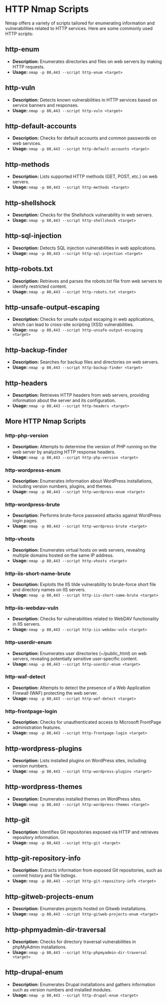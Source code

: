 # HTTP Nmap Scripts

Nmap offers a variety of scripts tailored for enumerating information and vulnerabilities related to HTTP services. Here are some commonly used HTTP scripts:

## http-enum

- **Description:** Enumerates directories and files on web servers by making HTTP requests.
- **Usage:** `nmap -p 80,443 --script http-enum <target>`

## http-vuln

- **Description:** Detects known vulnerabilities in HTTP services based on service banners and responses.
- **Usage:** `nmap -p 80,443 --script http-vuln <target>`

## http-default-accounts

- **Description:** Checks for default accounts and common passwords on web services.
- **Usage:** `nmap -p 80,443 --script http-default-accounts <target>`

## http-methods

- **Description:** Lists supported HTTP methods (GET, POST, etc.) on web servers.
- **Usage:** `nmap -p 80,443 --script http-methods <target>`

## http-shellshock

- **Description:** Checks for the Shellshock vulnerability in web servers.
- **Usage:** `nmap -p 80,443 --script http-shellshock <target>`

## http-sql-injection

- **Description:** Detects SQL injection vulnerabilities in web applications.
- **Usage:** `nmap -p 80,443 --script http-sql-injection <target>`

## http-robots.txt

- **Description:** Retrieves and parses the robots.txt file from web servers to identify restricted content.
- **Usage:** `nmap -p 80,443 --script http-robots.txt <target>`

## http-unsafe-output-escaping

- **Description:** Checks for unsafe output escaping in web applications, which can lead to cross-site scripting (XSS) vulnerabilities.
- **Usage:** `nmap -p 80,443 --script http-unsafe-output-escaping <target>`

## http-backup-finder

- **Description:** Searches for backup files and directories on web servers.
- **Usage:** `nmap -p 80,443 --script http-backup-finder <target>`

## http-headers

- **Description:** Retrieves HTTP headers from web servers, providing information about the server and its configuration.
- **Usage:** `nmap -p 80,443 --script http-headers <target>`

## More HTTP Nmap Scripts

### http-php-version

- **Description:** Attempts to determine the version of PHP running on the web server by analyzing HTTP response headers.
- **Usage:** `nmap -p 80,443 --script http-php-version <target>`

### http-wordpress-enum

- **Description:** Enumerates information about WordPress installations, including version numbers, plugins, and themes.
- **Usage:** `nmap -p 80,443 --script http-wordpress-enum <target>`

### http-wordpress-brute

- **Description:** Performs brute-force password attacks against WordPress login pages.
- **Usage:** `nmap -p 80,443 --script http-wordpress-brute <target>`

### http-vhosts

- **Description:** Enumerates virtual hosts on web servers, revealing multiple domains hosted on the same IP address.
- **Usage:** `nmap -p 80,443 --script http-vhosts <target>`

### http-iis-short-name-brute

- **Description:** Exploits the IIS tilde vulnerability to brute-force short file and directory names on IIS servers.
- **Usage:** `nmap -p 80,443 --script http-iis-short-name-brute <target>`

### http-iis-webdav-vuln

- **Description:** Checks for vulnerabilities related to WebDAV functionality in IIS servers.
- **Usage:** `nmap -p 80,443 --script http-iis-webdav-vuln <target>`

### http-userdir-enum

- **Description:** Enumerates user directories (~/public_html) on web servers, revealing potentially sensitive user-specific content.
- **Usage:** `nmap -p 80,443 --script http-userdir-enum <target>`

### http-waf-detect

- **Description:** Attempts to detect the presence of a Web Application Firewall (WAF) protecting the web server.
- **Usage:** `nmap -p 80,443 --script http-waf-detect <target>`

### http-frontpage-login

- **Description:** Checks for unauthenticated access to Microsoft FrontPage administration features.
- **Usage:** `nmap -p 80,443 --script http-frontpage-login <target>`

## http-wordpress-plugins

- **Description:** Lists installed plugins on WordPress sites, including version numbers.
- **Usage:** `nmap -p 80,443 --script http-wordpress-plugins <target>`

## http-wordpress-themes

- **Description:** Enumerates installed themes on WordPress sites.
- **Usage:** `nmap -p 80,443 --script http-wordpress-themes <target>`

## http-git

- **Description:** Identifies Git repositories exposed via HTTP and retrieves repository information.
- **Usage:** `nmap -p 80,443 --script http-git <target>`

## http-git-repository-info

- **Description:** Extracts information from exposed Git repositories, such as commit history and file listings.
- **Usage:** `nmap -p 80,443 --script http-git-repository-info <target>`

## http-gitweb-projects-enum

- **Description:** Enumerates projects hosted on Gitweb installations.
- **Usage:** `nmap -p 80,443 --script http-gitweb-projects-enum <target>`

## http-phpmyadmin-dir-traversal

- **Description:** Checks for directory traversal vulnerabilities in phpMyAdmin installations.
- **Usage:** `nmap -p 80,443 --script http-phpmyadmin-dir-traversal <target>`

## http-drupal-enum

- **Description:** Enumerates Drupal installations and gathers information such as version numbers and installed modules.
- **Usage:** `nmap -p 80,443 --script http-drupal-enum <target>`
